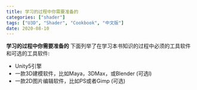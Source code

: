 ```yaml
---
title: 学习的过程中你需要准备的
categories: ["shader"]
tags: ["U3D", "Shader", "Cookbook", "中文版"]
date: 2020-08-10
---
```



**学习的过程中你需要准备的**
下面列举了在学习本书知识的过程中必须的工具软件和可选的工具软件:

- Unity5引擎
- 一款3D建模软件，比如Maya，3DMax，或Blender (可选l)
- 一款2D图片编辑软件，比如PS或者Gimp (可选)  
